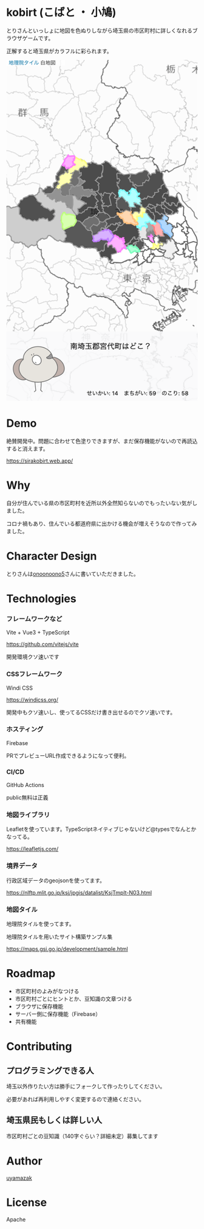# kobirt (こばと ・ 小鳩)
とりさんといっしょに地図を色ぬりしながら埼玉県の市区町村に詳しくなれるブラウザゲームです。

正解すると埼玉県がカラフルに彩られます。

![](doc/img/sample_20210430.png "サンプル")

# Demo
絶賛開発中。問題に合わせて色塗りできますが、まだ保存機能がないので再読込すると消えます。

https://sirakobirt.web.app/

# Why
自分が住んでいる県の市区町村を近所以外全然知らないのでもったいない気がしました。

コロナ禍もあり、住んでいる都道府県に出かける機会が増えそうなので作ってみました。



# Character Design
とりさんは[onoonoono5](https://twitter.com/onoonoono5)さんに書いていただきました。

# Technologies
### フレームワークなど
Vite + Vue3 + TypeScript

https://github.com/vitejs/vite

開発環境クソ速いです

### CSSフレームワーク
Windi CSS

https://windicss.org/

開発中もクソ速いし、使ってるCSSだけ書き出せるのでクソ速いです。

### ホスティング

Firebase

PRでプレビューURL作成できるようになって便利。

### CI/CD
GitHub Actions

public無料は正義
### 地図ライブラリ
Leafletを使っています。TypeScriptネイティブじゃないけど@typesでなんとかなってる。

https://leafletjs.com/

### 境界データ
行政区域データのgeojsonを使ってます。

https://nlftp.mlit.go.jp/ksj/jpgis/datalist/KsjTmplt-N03.html
### 地図タイル
地理院タイルを使ってます。

地理院タイルを用いたサイト構築サンプル集

https://maps.gsi.go.jp/development/sample.html
# Roadmap
- 市区町村のよみがなつける
- 市区町村ごとにヒントとか、豆知識の文章つける
- ブラウザに保存機能
- サーバー側に保存機能（Firebase）
- 共有機能

# Contributing
## プログラミングできる人
埼玉以外作りたい方は勝手にフォークして作ったりしてください。

必要があれば再利用しやすく変更するので連絡ください。

## 埼玉県民もしくは詳しい人
市区町村ごとの豆知識（140字ぐらい？詳細未定）募集してます


# Author

[uyamazak](https://github.com/uyamazak)

# License
Apache
